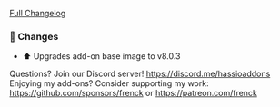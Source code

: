 [Full Changelog][changelog]

### 🔨  Changes

- ⬆ Upgrades add-on base image to v8.0.3

[changelog]: https://github.com/hassio-addons/addon-appdaemon/compare/v0.3.0...v0.3.1

Questions? Join our Discord server! https://discord.me/hassioaddons
Enjoying my add-ons? Consider supporting my work:
https://github.com/sponsors/frenck or https://patreon.com/frenck